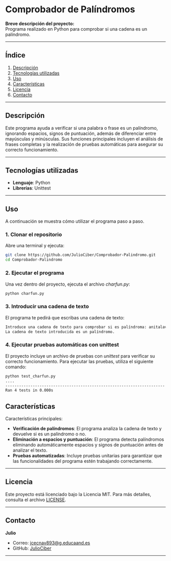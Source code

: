 # Comprobador de Palíndromos

**Breve descripción del proyecto:**  
Programa realizado en Python para comprobar si una cadena es un palíndromo.  

---

## Índice

1. [Descripción](#descripción)
2. [Tecnologías utilizadas](#tecnologías-utilizadas)
3. [Uso](#uso)
4. [Características](#características)
5. [Licencia](#licencia)
6. [Contacto](#contacto)

---

## Descripción

Este programa ayuda a verificar si una palabra o frase es un palíndromo, ignorando espacios, signos de puntuación, además de diferenciar entre mayúsculas y minúsculas. Sus funciones principales incluyen el análisis de frases completas y la realización de pruebas automáticas para asegurar su correcto funcionamiento.

---
## Tecnologías utilizadas

- **Lenguaje**: Python
- **Librerías**: Unittest

---

## Uso

A continuación se muestra cómo utilizar el programa paso a paso.
### 1. Clonar el repositorio

Abre una terminal y ejecuta:

```bash
git clone https://github.com/JulioCiber/Comprobador-Palindromo.git
cd Comprobador-Palindromo
```
### 2. Ejecutar el programa
Una vez dentro del proyecto, ejecuta el archivo *charfun.py*:
```bash
python charfun.py
```

### 3. Introducir una cadena de texto
El programa te pedirá que escribas una cadena de texto:
```bash
Introduce una cadena de texto para comprobar si es palíndroma: anitalavalatina
La cadena de texto introducida es un palíndromo.
```
### 4. Ejecutar pruebas automáticas con unittest
El proyecto incluye un archivo de pruebas con *unittest* para verificar su correcto funcionamiento. Para ejecutar las pruebas, utiliza el siguiente comando:
```bash
python test_charfun.py
....
----------------------------------------------------------------------
Ran 4 tests in 0.000s
```

## Características

Características principales:
-  **Verificación de palíndromos**: El programa analiza la cadena de texto y devuelve si es un palíndromo o no.
-  **Eliminación a espacios y puntuación**: El programa detecta palíndromos eliminando automáticamente espacios y signos de puntuación antes de analizar el texto.
-  **Pruebas automatizadas**: Incluye pruebas unitarias para garantizar que las funcionalidades del programa estén trabajando correctamente.

---

## Licencia

Este proyecto está licenciado bajo la Licencia MIT. Para más detalles, consulta el archivo [LICENSE](LICENSE).


---

## Contacto

**Julio**  
- Correo: [jcecnav893@g.educaand.es](mailto:jcecnav893@g.educaand.es)   
- GitHub: [JulioCiber](https://github.com/JulioCiber)

---



